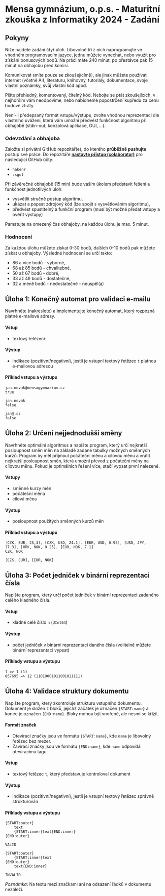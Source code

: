 ﻿# Mensa gymnázium, o.p.s. - Maturitní zkouška z Informatiky 2024 - Zadání

## Pokyny
Níže najdete zadání čtyř úloh. Libovolné tři z nich naprogramujte ve vhodném programovacím jazyce, jednu můžete vynechat, nebo využít pro získání bonusových bodů. Na práci máte 240 minut, po přestávce pak 15 minut na obhajobu před komisí.

Komunikovat smíte pouze se zkoušejícím(i), ale jinak můžete používat internet (včetně AI), literaturu, knihovny, tutoriály, dokumentace, svoje vlastní poznámky, svůj vlastní kód apod.

Pište přehledný, komentovaný, čitelný kód. Nebojte se ptát zkoušejících, v nejhorším vám neodpovíme, nebo nabídneme popostrčení kupředu za cenu bodové ztráty.

Není-li předepsaný formát vstupu/výstupu, zvolte vhodnou reprezentaci dle vlastního uvážení, která vám umožní předvést funkčnost algoritmu při obhajobě (stdin-out, konzolová aplikace, GUI, ...).

### Odevzdání a obhajoba
Založte si privátní GitHub repozitář(e), do kterého **průběžně pushujte** postup své práce. Do repozitáře [**nastavte přístup (colaborator)**](https://docs.github.com/en/account-and-profile/setting-up-and-managing-your-github-user-account/managing-access-to-your-personal-repositories/inviting-collaborators-to-a-personal-repository) pro následující GitHub účty:
* `hakenr`
* `csgut` 

Při závěrečné obhajobě (15 min) bude vaším úkolem představit řešení a funkčnost jednotlivých úloh:
* vysvětlit stručně postup algoritmu,
* ukázat a popsat zdrojový kód (lze spojit s vysvětlováním algoritmu),
* předvést spustitelný a funkční program (musí být možné předat vstupy a ověřit výstupy)

Pamatujte na omezený čas obhajoby, na každou úlohu je max. 5 minut.

### Hodnocení
Za každou úlohu můžete získat 0-30 bodů, dalších 0-10 bodů pak můžete získat u obhajoby.
Výsledné hodnocení se určí takto:
* 86 a více bodů - výborné,
* 68 až 85 bodů - chvalitebné,
* 50 až 67 bodů - dobré,
* 33 až 49 bodů - dostatečné,
* 32 a méně bodů - nedostatečné - neuspěl(a)



## Úloha 1: Konečný automat pro validaci e-mailu
Navrhněte (nakreslete) a implementujte konečný automat, který rozpozná platné e-mailové adresy.

#### Vstup

* textový řetězec`t`

#### Výstup

* indikace (pozitivní/negativní), jestli je vstupní textový řetězec `t` platnou e-mailovou adresou

#### Příklad vstupu a výstupu

```
jan.novak@mensagymnazium.cz
true

jan.novak
false

jan@.cz
false
```



## Úloha 2: Určení nejjednodušší směny

Navrhněte optimální algoritmus a napište program, který určí nejkratší posloupnost směn měn na základě zadané tabulky možných směnných kurzů. Program by měl přijmout počáteční měnu a cílovou měnu a vrátit nejkratší posloupnost směn, která umožní převod z počáteční měny na cílovou měnu. Pokud je optimálních řešení více, stačí vypsat první nalezené.

#### Vstupy

* směnné kurzy měn
* počáteční měna
* cílová měna

#### Výstup

* posloupnost použitých směnných kurzů měn

#### Příklad vstupu a výstupu

```
[CZK, EUR, 25,3], [CZK, USD, 24.1], [EUR, USD, 0.95], [USD, JPY, 17.3], [HRK, NOK, 0.25], [EUR, NOK, 7.1]
CZK, NOK

[CZK, EUR], [EUR, NOK]
```



## Úloha 3: Počet jedniček v binární reprezentaci čísla

Napište program, který určí počet jedniček v binární reprezentaci zadaného celého kladného čísla.

#### Vstup

* kladné celé číslo `n` (`UInt64`)

#### Výstup

* počet jedniček v binární reprezentaci daného čísla (volitelně můžete binární reprezentaci vypsat)

#### Příklady vstupu a výstupu

```
1 => 1 (1)
857695 => 12 (11010001011001011111)
```



## Úloha 4: Validace struktury dokumentu

Napište program, který zkontroluje strukturu vstupního dokumentu. Dokument je složen z bloků, jejichž začátek je označen `{START:name}` a konec je označen `{END:name}`. Bloky mohou být vnořené, ale nesmí se křížit.

#### Formát značek

- Otevírací značky jsou ve formátu `{START:name}`, kde `name` je libovolný řetězec bez mezer.
- Zavírací značky jsou ve formátu `{END:name}`, kde `name` odpovídá otevíracímu tagu.

#### Vstup

* textový řetězec `t`, který představuje kontroloval dokument

#### Výstup

* indikace (pozitivní/negativní), jestli je vstupní textový řetězec správně strukturován

#### Příklady vstupu a výstupu

```
{START:outer}
	text
    {START:inner}text{END:inner}
{END:outer}

VALID
```

```
{START:outer}
    {START:inner}text
{END:outer}
    text{END:inner}
    
INVALID
```

*Poznámka*: Na textu mezi značkami ani na odsazení řádků v dokumentu nezáleží.